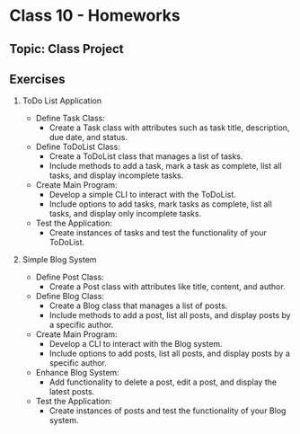 # Class 10 - Homeworks

## Topic: Class Project

## Exercises 

1. ToDo List Application

    * Define Task Class:
        * Create a Task class with attributes such as task title, description, due date, and status.
    * Define ToDoList Class:
        * Create a ToDoList class that manages a list of tasks.
        * Include methods to add a task, mark a task as complete, list all tasks, and display incomplete tasks.
    * Create Main Program:
        * Develop a simple CLI to interact with the ToDoList.
        * Include options to add tasks, mark tasks as complete, list all tasks, and display only incomplete tasks.
    * Test the Application:
        * Create instances of tasks and test the functionality of your ToDoList.

2. Simple Blog System

    * Define Post Class:
        * Create a Post class with attributes like title, content, and author.
    * Define Blog Class:
        * Create a Blog class that manages a list of posts.
        * Include methods to add a post, list all posts, and display posts by a specific author.
    * Create Main Program:
        * Develop a CLI to interact with the Blog system.
        * Include options to add posts, list all posts, and display posts by a specific author.
    * Enhance Blog System:
        * Add functionality to delete a post, edit a post, and display the latest posts.
    * Test the Application:
        * Create instances of posts and test the functionality of your Blog system.
